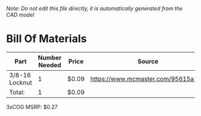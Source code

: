 ###### Note: Do not edit this file directly, it is automatically generated from the CAD model 
# Bill Of Materials 
 |Part|Number Needed|Price|Source| 
 |----|----------|-----|-----|
|3/8-16 Locknut|1|$0.09|https://www.mcmaster.com/95615a140|
|Total: |1|$0.09| |

 3xCOG MSRP: $0.27